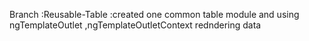 Branch :Reusable-Table :created one common table module and using ngTemplateOutlet ,ngTemplateOutletContext  redndering data